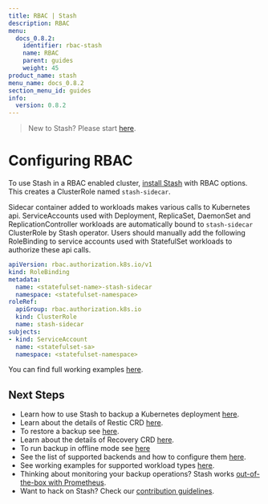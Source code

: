 ```yaml
---
title: RBAC | Stash
description: RBAC
menu:
  docs_0.8.2:
    identifier: rbac-stash
    name: RBAC
    parent: guides
    weight: 45
product_name: stash
menu_name: docs_0.8.2
section_menu_id: guides
info:
  version: 0.8.2
---
```


> New to Stash? Please start [here](/docs/0.8.2/concepts/README).

# Configuring RBAC

To use Stash in a RBAC enabled cluster, [install Stash](/docs/0.8.2/setup/install) with RBAC options. This creates a ClusterRole named `stash-sidecar`.

Sidecar container added to workloads makes various calls to Kubernetes api. ServiceAccounts used with Deployment, ReplicaSet, DaemonSet and ReplicationController workloads are automatically bound to `stash-sidecar` ClusterRole by Stash operator. Users should manually add the following RoleBinding to service accounts used with StatefulSet workloads to authorize these api calls.

```yaml
apiVersion: rbac.authorization.k8s.io/v1
kind: RoleBinding
metadata:
  name: <statefulset-name>-stash-sidecar
  namespace: <statefulset-namespace>
roleRef:
  apiGroup: rbac.authorization.k8s.io
  kind: ClusterRole
  name: stash-sidecar
subjects:
- kind: ServiceAccount
  name: <statefulset-sa>
  namespace: <statefulset-namespace>
```

You can find full working examples [here](/docs/0.8.2/guides/workloads).

## Next Steps

- Learn how to use Stash to backup a Kubernetes deployment [here](/docs/0.8.2/guides/backup).
- Learn about the details of Restic CRD [here](/docs/0.8.2/concepts/crds/restic).
- To restore a backup see [here](/docs/0.8.2/guides/restore).
- Learn about the details of Recovery CRD [here](/docs/0.8.2/concepts/crds/recovery).
- To run backup in offline mode see [here](/docs/0.8.2/guides/offline_backup)
- See the list of supported backends and how to configure them [here](/docs/0.8.2/guides/backends/overview).
- See working examples for supported workload types [here](/docs/0.8.2/guides/workloads).
- Thinking about monitoring your backup operations? Stash works [out-of-the-box with Prometheus](/docs/0.8.2/guides/monitoring/overview).
- Want to hack on Stash? Check our [contribution guidelines](/docs/0.8.2/CONTRIBUTING).
